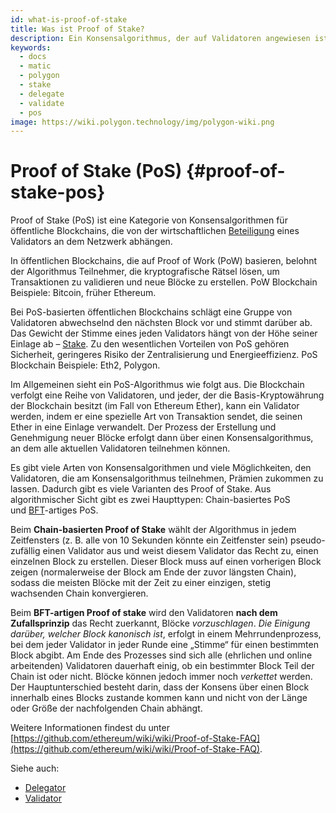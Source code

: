 ```yaml
---
id: what-is-proof-of-stake
title: Was ist Proof of Stake?
description: Ein Konsensalgorithmus, der auf Validatoren angewiesen ist.
keywords:
  - docs
  - matic
  - polygon
  - stake
  - delegate
  - validate
  - pos
image: https://wiki.polygon.technology/img/polygon-wiki.png
---
```


# Proof of Stake (PoS) {#proof-of-stake-pos}

Proof of Stake (PoS) ist eine Kategorie von Konsensalgorithmen für öffentliche Blockchains, die von der wirtschaftlichen [Beteiligung](/docs/maintain/glossary#staking) eines Validators an dem Netzwerk abhängen.

In öffentlichen Blockchains, die auf Proof of Work (PoW) basieren, belohnt der Algorithmus Teilnehmer, die kryptografische Rätsel lösen, um Transaktionen zu validieren und neue Blöcke zu erstellen. PoW Blockchain Beispiele: Bitcoin, früher Ethereum.

Bei PoS-basierten öffentlichen Blockchains schlägt eine Gruppe von Validatoren abwechselnd den nächsten Block vor und stimmt darüber ab. Das Gewicht der Stimme eines jeden Validators hängt von der Höhe seiner Einlage ab – [Stake](/docs/maintain/glossary#staking). Zu den wesentlichen Vorteilen von PoS gehören Sicherheit, geringeres Risiko der Zentralisierung und Energieeffizienz. PoS Blockchain Beispiele: Eth2, Polygon.

Im Allgemeinen sieht ein PoS-Algorithmus wie folgt aus. Die Blockchain verfolgt eine Reihe von Validatoren, und jeder, der die Basis-Kryptowährung der Blockchain besitzt (im Fall von Ethereum Ether), kann ein Validator werden, indem er eine spezielle Art von Transaktion sendet, die seinen Ether in eine Einlage verwandelt. Der Prozess der Erstellung und Genehmigung neuer Blöcke erfolgt dann über einen Konsensalgorithmus, an dem alle aktuellen Validatoren teilnehmen können.

Es gibt viele Arten von Konsensalgorithmen und viele Möglichkeiten, den Validatoren, die am Konsensalgorithmus teilnehmen, Prämien zukommen zu lassen. Dadurch gibt es viele Varianten des Proof of Stake. Aus algorithmischer Sicht gibt es zwei Haupttypen: Chain-basiertes PoS und [BFT](https://en.wikipedia.org/wiki/Byzantine_fault_tolerance)-artiges PoS.

Beim **Chain-basierten Proof of Stake** wählt der Algorithmus in jedem Zeitfensters (z. B. alle von 10 Sekunden könnte ein Zeitfenster sein) pseudo-zufällig einen Validator aus und weist diesem Validator das Recht zu, einen einzelnen Block zu erstellen. Dieser Block muss auf einen vorherigen Block zeigen (normalerweise der Block am Ende der zuvor längsten Chain), sodass die meisten Blöcke mit der Zeit zu einer einzigen, stetig wachsenden Chain konvergieren.

Beim **BFT-artigen Proof of stake** wird den Validatoren **nach dem Zufallsprinzip** das Recht zuerkannt, Blöcke *vorzuschlagen*. *Die Einigung darüber, welcher Block kanonisch ist*, erfolgt in einem Mehrrundenprozess, bei dem jeder Validator in jeder Runde eine „Stimme“ für einen bestimmten Block abgibt. Am Ende des Prozesses sind sich alle (ehrlichen und online arbeitenden) Validatoren dauerhaft einig, ob ein bestimmter Block Teil der Chain ist oder nicht. Blöcke können jedoch immer noch *verkettet* werden. Der Hauptunterschied besteht darin, dass der Konsens über einen Block innerhalb eines Blocks zustande kommen kann und nicht von der Länge oder Größe der nachfolgenden Chain abhängt.

Weitere Informationen findest du unter [https://github.com/ethereum/wiki/wiki/Proof-of-Stake-FAQ](https://github.com/ethereum/wiki/wiki/Proof-of-Stake-FAQ).

Siehe auch:

* [Delegator](/docs/maintain/glossary#delegator)
* [Validator](/docs/maintain/glossary#validator)
